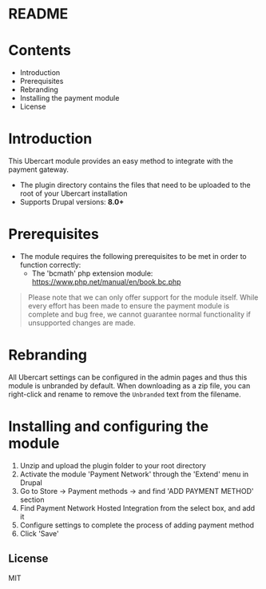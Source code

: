 # README

# Contents

- Introduction
- Prerequisites
- Rebranding
- Installing the payment module
- License

# Introduction

This Ubercart module provides an easy method to integrate with the payment gateway.
 - The plugin directory contains the files that need to be uploaded to the root of your Ubercart installation
 - Supports Drupal versions: **8.0+**

# Prerequisites

- The module requires the following prerequisites to be met in order to function correctly:
    - The 'bcmath' php extension module: https://www.php.net/manual/en/book.bc.php

> Please note that we can only offer support for the module itself. While every effort has been made to ensure the payment module is complete and bug free, we cannot guarantee normal functionality if unsupported changes are made.

# Rebranding

All Ubercart settings can be configured in the admin pages and thus this module is unbranded by default. When downloading as a zip file, you can right-click and rename to remove the `Unbranded` text from the filename.

# Installing and configuring the module

1. Unzip and upload the plugin folder to your root directory
2. Activate the module 'Payment Network' through the 'Extend' menu in Drupal
3. Go to Store -> Payment methods -> and find 'ADD PAYMENT METHOD' section
4. Find Payment Network Hosted Integration from the select box, and add it
5. Configure settings to complete the process of adding payment method
6. Click 'Save'

License
----
MIT
